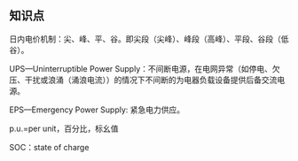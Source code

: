 ## 知识点
日内电价机制：尖、峰、平、谷。即尖段（尖峰）、峰段（高峰）、平段、谷段（低谷）。

UPS—Uninterruptible Power Supply：不间断电源，在电网异常（如停电、欠压、干扰或浪涌（涌浪电流））的情况下不间断的为电器负载设备提供后备交流电源。

EPS—Emergency Power Supply: 紧急电力供应。

p.u.=per unit，百分比，标幺值

SOC：state of charge